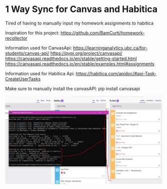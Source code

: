 # 1 Way Sync for Canvas and Habitica
Tired of having to manually input my homework assignments to habitica

Inspiration for this project:
https://github.com/BamCurti/homework-recollector

Information used for CanvasApi:
https://learninganalytics.ubc.ca/for-students/canvas-api/
https://pypi.org/project/canvasapi/
https://canvasapi.readthedocs.io/en/stable/getting-started.html
https://canvasapi.readthedocs.io/en/stable/examples.html#assignments

Information used for Habitica Api:
https://habitica.com/apidoc/#api-Task-CreateUserTasks

Make sure to manually install the canvasAPI: pip install canvasapi

![alt text](https://github.com/LiliaLobato/CanvasHabiticaSync/blob/main/Result.JPG?raw=true)